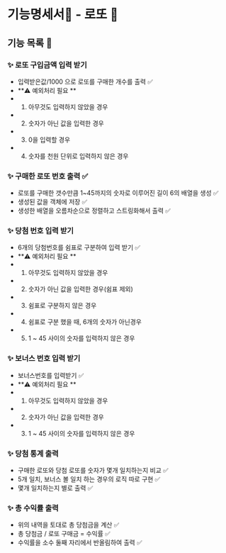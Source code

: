 # 기능명세서📜 - 로또 🎱

## 기능 목록 📄

### ✨ 로또 구입금액 입력 받기 

- 입력받은값/1000 으로 로또를 구매한 개수를 출력 ✅
- **⚠️ 예외처리 필요 **
 - 1. 아무것도 입력하지 않았을 경우
 - 2. 숫자가 아닌 값을 입력한 경우
 - 3. 0을 입력할 경우
 - 4. 숫자를 천원 단위로 입력하지 않은 경우

### ✨ 구매한 로또 번호 출력 ✅

- 로또를 구매한 갯수만큼 1~45까지의 숫자로 이루어진 길이 6의 배열을 생성 ✅
- 생성된 값을 객체에 저장 ✅
- 생성한 배열을 오름차순으로 정렬하고 스트링화해서 출력 ✅

### ✨ 당첨 번호 입력 받기 

- 6개의 당첨번호를 쉼표로 구분하여 입력 받기 ✅
- **⚠️ 예외처리 필요 **
 - 1. 아무것도 입력하지 않았을 경우
 - 2. 숫자가 아닌 값을 입력한 경우(쉼표 제외)
 - 3. 쉼표로 구분하지 않은 경우
 - 4. 쉼표로 구분 했을 때, 6개의 숫자가 아닌경우
 - 5. 1 ~ 45 사이의 숫자를 입력하지 않은 경우

### ✨ 보너스 번호 입력 받기

- 보너스번호를 입력받기 ✅
- **⚠️ 예외처리 필요 **
 - 1. 아무것도 입력하지 않았을 경우
 - 2. 숫자가 아닌 값을 입력한 경우
 - 3. 1 ~ 45 사이의 숫자를 입력하지 않은 경우

### ✨ 당첨 통계 출력

- 구매한 로또와 당첨 로또를 숫자가 몇개 일치하는지 비교 ✅
- 5개 일치, 보너스 볼 일치 하는 경우의 로직 따로 구현 ✅
- 몇개 일치하는지 별로 출력 ✅

### ✨ 총 수익률 출력

- 위의 내역을 토대로 총 당첨금을 계산 ✅
- 총 당첨금 / 로또 구매금 = 수익률 ✅
- 수익률을 소수 둘째 자리에서 반올림하여 출력 ✅

